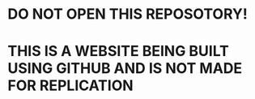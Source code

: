 # DO NOT OPEN THIS REPOSOTORY!
# THIS IS A WEBSITE BEING BUILT USING GITHUB AND IS NOT MADE FOR REPLICATION
